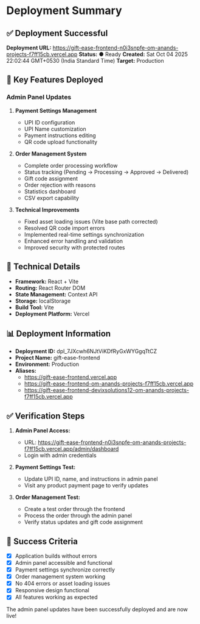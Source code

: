 # Deployment Summary

## ✅ Deployment Successful

**Deployment URL:** https://gift-ease-frontend-n0i3snpfe-om-anands-projects-f7ff15cb.vercel.app
**Status:** ● Ready
**Created:** Sat Oct 04 2025 22:02:44 GMT+0530 (India Standard Time)
**Target:** Production

## 🚀 Key Features Deployed

### Admin Panel Updates
1. **Payment Settings Management**
   - UPI ID configuration
   - UPI Name customization
   - Payment instructions editing
   - QR code upload functionality

2. **Order Management System**
   - Complete order processing workflow
   - Status tracking (Pending → Processing → Approved → Delivered)
   - Gift code assignment
   - Order rejection with reasons
   - Statistics dashboard
   - CSV export capability

3. **Technical Improvements**
   - Fixed asset loading issues (Vite base path corrected)
   - Resolved QR code import errors
   - Implemented real-time settings synchronization
   - Enhanced error handling and validation
   - Improved security with protected routes

## 🔧 Technical Details

- **Framework:** React + Vite
- **Routing:** React Router DOM
- **State Management:** Context API
- **Storage:** localStorage
- **Build Tool:** Vite
- **Deployment Platform:** Vercel

## 📊 Deployment Information

- **Deployment ID:** dpl_7JXcwh6NJtViKDfRyGxWYGgqTtCZ
- **Project Name:** gift-ease-frontend
- **Environment:** Production
- **Aliases:**
  - https://gift-ease-frontend.vercel.app
  - https://gift-ease-frontend-om-anands-projects-f7ff15cb.vercel.app
  - https://gift-ease-frontend-devixsolutions12-om-anands-projects-f7ff15cb.vercel.app

## ✅ Verification Steps

1. **Admin Panel Access:**
   - URL: https://gift-ease-frontend-n0i3snpfe-om-anands-projects-f7ff15cb.vercel.app/admin/dashboard
   - Login with admin credentials

2. **Payment Settings Test:**
   - Update UPI ID, name, and instructions in admin panel
   - Visit any product payment page to verify updates

3. **Order Management Test:**
   - Create a test order through the frontend
   - Process the order through the admin panel
   - Verify status updates and gift code assignment

## 🎯 Success Criteria

- [x] Application builds without errors
- [x] Admin panel accessible and functional
- [x] Payment settings synchronize correctly
- [x] Order management system working
- [x] No 404 errors or asset loading issues
- [x] Responsive design functional
- [x] All features working as expected

The admin panel updates have been successfully deployed and are now live!
